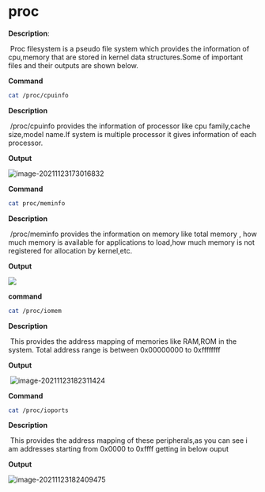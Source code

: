 # proc 

**Description**:

​				Proc filesystem is a pseudo file system which provides the information of cpu,memory that are stored in kernel data structures.Some of important files and their outputs are shown below.

**Command**

```bash
cat /proc/cpuinfo
```

**Description**

​			/proc/cpuinfo provides the information of processor like cpu family,cache size,model name.If system is multiple processor it gives information of each processor.

**Output**

![image-20211123173016832](/home/murthu/.config/Typora/typora-user-images/image-20211123173016832.png)

**Command**

```bash
cat proc/meminfo
```

**Description**

​			/proc/meminfo provides the information on memory  like total memory , how much memory is available for applications to load,how much memory is not registered for allocation by kernel,etc.

**Output**

![](/home/murthu/.config/Typora/typora-user-images/image-20211123180501590.png)

**command**

```bash
cat /proc/iomem
```

**Description**

​		This provides the address mapping of memories like RAM,ROM   in the system.  Total address range is between 0x00000000 to 0xffffffff

**Output**

​			![image-20211123182311424](/home/murthu/.config/Typora/typora-user-images/image-20211123182311424.png)



**Command**

```bash
cat /proc/ioports
```

**Description**

​		This provides the address mapping of these peripherals,as you can see i am addresses starting from 0x0000 to 0xffff getting in below ouput

**Output**

![image-20211123182409475](/home/murthu/.config/Typora/typora-user-images/image-20211123182409475.png)
